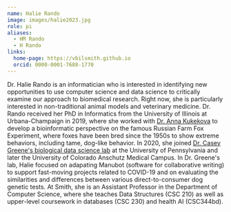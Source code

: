 ```yaml
---
name: Halie Rando
image: images/halie2023.jpg
role: pi
aliases:
  - HM Rando
  - H Rando
links:
  home-page: https://vbilsmith.github.io
  orcid: 0000-0001-7688-1770
---
```


Dr. Halie Rando is an informatician who is interested in identifying new opportunities to use computer science and data science to critically examine our approach to biomedical research.
Right now, she is particularly interested in non-traditional animal models and veterinary medicine. 
Dr. Rando received her PhD in Informatics from the University of Illinois at Urbana-Champaign in 2019, where she worked with [Dr. Anna Kukekova](https://publish.illinois.edu/kukekova-lab/) to develop a bioinformatic perspective on the famous Russian Farm Fox Experiment, where foxes have been bred since the 1950s to show extreme behaviors, including tame, dog-like behavior. 
In 2020, she joined [Dr. Casey Greene's biological data science lab](https://www.greenelab.com) at the University of Pennsylvania and later the University of Colorado Anschutz Medical Campus. In Dr. Greene's lab, Halie focused on adapating Manubot (software for collaborative writing) to support fast-moving projects related to COVID-19 and on evaluating the similarities and differences between various direct-to-consumer dog genetic tests.
At Smith, she is an Assistant Professor in the Department of Computer Science, where she teaches Data Structures (CSC 210) as well as upper-level coursework in databases (CSC 230) and health AI (CSC344bd).
